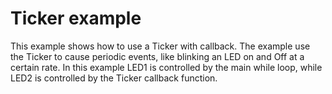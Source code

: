# Ticker example

This example shows how to use a Ticker with callback. The example use the Ticker to cause periodic events, like blinking an LED on and Off at a certain rate. In this example LED1 is controlled by the main while loop, while LED2 is controlled by the Ticker callback function.
